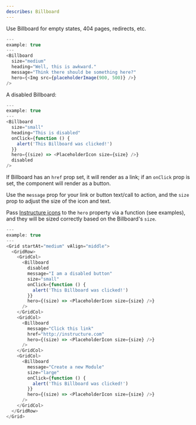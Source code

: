 ```yaml
---
describes: Billboard
---
```


Use Billboard for empty states, 404 pages, redirects, etc.

```js
---
example: true
---
<Billboard
  size="medium"
  heading="Well, this is awkward."
  message="Think there should be something here?"
  hero={<Img src={placeholderImage(900, 500)} />}
/>
```

A disabled Billboard:

```js
---
example: true
---
<Billboard
  size="small"
  heading="This is disabled"
  onClick={function () {
    alert('This Billboard was clicked!')
  }}
  hero={(size) => <PlaceholderIcon size={size} />}
  disabled
/>
```

If Billboard has an `href` prop set, it will render as a link;
if an `onClick` prop is set, the component will render as a button.

Use the `message` prop for your link or button text/call to action, and
the `size` prop to adjust the size of the icon and text.

Pass [Instructure icons](#icons-react) to the `hero` property via a function
(see examples), and they will be sized correctly based on the Billboard's
`size`.

```js
---
example: true
---
<Grid startAt="medium" vAlign="middle">
  <GridRow>
    <GridCol>
      <Billboard
        disabled
        message="I am a disabled button"
        size="small"
        onClick={function () {
          alert('This Billboard was clicked!')
        }}
        hero={(size) => <PlaceholderIcon size={size} />}
      />
    </GridCol>
    <GridCol>
      <Billboard
        message="Click this link"
        href="http://instructure.com"
        hero={(size) => <PlaceholderIcon size={size} />}
      />
    </GridCol>
    <GridCol>
      <Billboard
        message="Create a new Module"
        size="large"
        onClick={function () {
          alert('This Billboard was clicked!')
        }}
        hero={(size) => <PlaceholderIcon size={size} />}
      />
    </GridCol>
  </GridRow>
</Grid>
```
